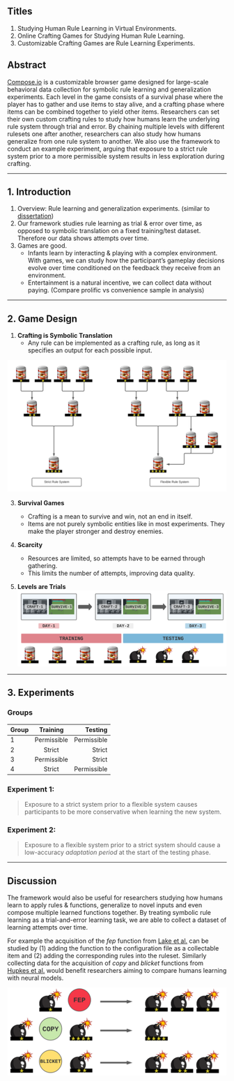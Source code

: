 ## Titles
1. Studying Human Rule Learning in Virtual Environments. 
2. Online Crafting Games for Studying Human Rule Learning.
3. Customizable Crafting Games are Rule Learning Experiments. 

## Abstract

[Compose.io](https://compose-io.netlify.app/) is a customizable browser game designed for large-scale behavioral data collection for symbolic rule learning and generalization experiments. Each level in the game consists of a survival phase where the player has to gather and use items to stay alive, and a crafting phase where items can be combined together to yield other items. Researchers can set their own custom crafting rules to study how humans learn the underlying rule system through trial and error. By chaining multiple levels with different rulesets one after another, researchers can also study how humans generalize from one rule system to another. We also use the framework to conduct an example experiment, arguing that exposure to a strict rule system prior to a more permissible system results in less exploration during crafting.

---

## 1. Introduction

1. Overview: Rule learning and generalization experiments. (similar to [dissertation](https://egeersu.github.io/papers/dissertation.pdf))
2. Our framework studies rule learning as trial & error over time, as opposed to symbolic translation on a fixed training/test dataset. Therefore our data shows attempts over time. 
3. Games are good.
    - Infants learn by interacting & playing with a complex environment. With games, we can study how the participant’s gameplay decisions evolve over time conditioned on the feedback they receive from an environment. 
    - Entertainment is a natural incentive, we can collect data without paying. (Compare prolific vs convenience sample in analysis)

---
## 2. Game Design 

1. **Crafting is Symbolic Translation**
   * Any rule can be implemented as a crafting rule, as long as it specifies an output for each possible input. 
   

![trees](tree.png)

3. **Survival Games**
   * Crafting is a mean to survive and win, not an end in itself. 
   * Items are not purely symbolic entities like in most experiments. They make the player stronger and destroy enemies.  

4. **Scarcity** 
   * Resources are limited, so attempts have to be earned through gathering.
   * This limits the number of attempts, improving data quality. 

5. **Levels are Trials** 
![days](days.png)

---
## 3. Experiments


### Groups

| Group   |      Training      |  Testing |
|----------|:-------------:|------:|
| 1 |  Permissible | Permissible |
| 2 |    Strict   |   Strict |
| 3 | Permissible |    Strict |
| 4 |  Strict | Permissible |

### Experiment 1: 

> Exposure to a strict system prior to a flexible system causes participants to be more conservative when learning the new system. 



### Experiment 2: 
> Exposure to a flexible system prior to a strict system should cause a low-accuracy _adaptation period_ at the start of the testing phase. 

---

## Discussion 
The framework would also be useful for researchers studying how humans learn to apply rules \& functions, generalize to novel inputs and even compose multiple learned functions together. By treating symbolic rule learning as a trial-and-error learning task, we are able to collect a dataset of learning attempts over time. 

For example the acquisition of the _fep_ function from [Lake et al.](https://arxiv.org/pdf/1901.04587.pdf) can be studied by (1) adding the function to the configuration file as a collectable item and (2) adding the corresponding rules into the ruleset. Similarly collecting data for the acquisition of _copy_ and _blicket_ functions from [Hupkes et al.](https://arxiv.org/abs/1908.08351) would benefit researchers aiming to compare humans learning with neural models.

![](functions1.png)
